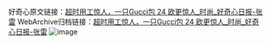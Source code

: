 好奇心原文链接：[超时用工惊人，一只Gucci包 24 欧更惊人_时尚_好奇心日报-张雷](https://www.qdaily.com/articles/4639.html)
WebArchive归档链接：[超时用工惊人，一只Gucci包 24 欧更惊人_时尚_好奇心日报-张雷](http://web.archive.org/web/20190623161838/https://www.qdaily.com/articles/4639.html)
![image](http://ww3.sinaimg.cn/large/007d5XDply1g3w51m0o83j30u02qvx6e)